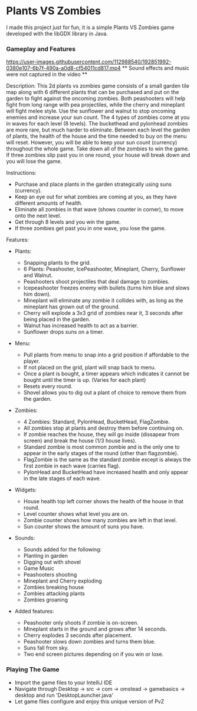 # Plants VS Zombies


I made this project just for fun, it is a simple Plants VS Zombies game developed with the libGDX library in Java.

### Gameplay and Features

https://user-images.githubusercontent.com/112988540/192851992-0380e107-6b7f-490a-a0d8-cf54011cd817.mp4
** Sound effects and music were not captured in the video **

Description: This 2d plants vs zombies game consists of a small garden tile map along with 6 different plants that can be purchased and put on the garden
to fight against the oncoming zombies. Both peashooters will help fight from long range with pea projectiles, while the cherry and mineplant will fight 
melee style. Use the sunflower and walnut to stop oncoming enemies and increase your sun count. The 4 types of zombies come at you in waves for each level
(8 levels). The buckethead and pylonhead zombies are more rare, but much harder to eliminate. Between each level the garden of plants, the health of the house
and the time needed to buy on the menu will reset. However, you will be able to keep your sun count (currency) throughout the whole game. Take down all of the
zombies to win the game. If three zombies slip past you in one round, your house will break down and you will lose the game.

Instructions:
- Purchase and place plants in the garden strategically using suns (currency).
- Keep an eye out for what zombies are coming at you, as they have different amounts of health.
- Eliminate all zombies in that wave (shows counter in corner), to move onto the next level.
- Get through 8 levels and you win the game.
- If three zombies get past you in one wave, you lose the game.

Features:
- Plants:
  - Snapping plants to the grid.
  - 6 Plants: Peashooter, IcePeashooter, Mineplant, Cherry, Sunflower and Walnut.
  - Peashooters shoot projectiles that deal damage to zombies.
  - Icepeashooter freezes enemy with bullets (turns him blue and slows him down).
  - Mineplant will eliminate any zombie it collides with, as long as the mineplant has grown out of the ground.
  - Cherry will explode a 3x3 grid of zombies near it, 3 seconds after being placed in the garden.
  - Walnut has increased health to act as a barrier.
  - Sunflower drops suns on a timer.

- Menu:
  - Pull plants from menu to snap into a grid position if affordable to the player.
  - If not placed on the grid, plant will snap back to menu.
  - Once a plant is bought, a timer appears which indicates it cannot be bought until the timer is up. (Varies for each plant)
  - Resets every round.
  - Shovel allows you to dig out a plant of choice to remove them from the garden.

- Zombies:
  - 4 Zombies: Standard, PylonHead, BucketHead, FlagZombie.
  - All zombies stop at plants and destroy them before continuing on.
  - If zombie reaches the house, they will go inside (dissapear from screen) and break the house (1/3 house lives).
  - Standard zombie is most common zombie and is the only one to appear in the early stages of the round (other than flagzombie).
  - FlagZombie is the same as the standard zombie except is always the first zombie in each wave (carries flag).
  - PylonHead and BucketHead have increased health and only appear in the late stages of each wave.

- Widgets:
  - House health top left corner shows the health of the house in that round.
  - Level counter shows what level you are on.
  - Zombie counter shows how many zombies are left in that level.
  - Sun counter shows the amount of suns you have.

- Sounds:
  - Sounds added for the following:
  - Planting in garden
  - Digging out with shovel
  - Game Music
  - Peashooters shooting
  - Mineplant and Cherry exploding
  - Zombies breaking house
  - Zombies attacking plants
  - Zombies groaning

- Added features:
  - Peashooter only shoots if zombie is on-screen.
  - Mineplant starts in the ground and grows after 14 seconds.
  - Cherry explodes 3 seconds after placement.
  - Peashooter slows down zombies and turns them blue.
  - Suns fall from sky.
  - Two end screen pictures depending on if you win or lose.


### Playing The Game
- Import the game files to your IntelliJ IDE
- Navigate through Desktop -> src -> com -> omstead -> gamebasics -> desktop and run 'DesktopLauncher.java'
- Let game files configure and enjoy this unique version of PvZ
